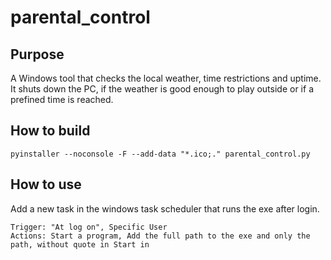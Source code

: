 parental_control
==========================


## Purpose
A Windows tool that checks the local weather, time restrictions and uptime. It shuts down the PC, if the weather is
good enough to play outside or if a prefined time is reached.


## How to build

	pyinstaller --noconsole -F --add-data "*.ico;." parental_control.py

## How to use

Add a new task in the windows task scheduler that runs the exe after login.

	Trigger: "At log on", Specific User
	Actions: Start a program, Add the full path to the exe and only the path, without quote in Start in